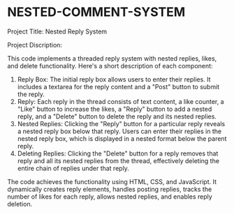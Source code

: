 # NESTED-COMMENT-SYSTEM
Project Title: Nested Reply System

Project Discription:

This code implements a threaded reply system with nested replies, likes, and delete functionality. Here's a short description of each component:
1. Reply Box: The initial reply box allows users to enter their replies. It includes a textarea for the reply content and a "Post" button to submit the reply.
2. Reply: Each reply in the thread consists of text content, a like counter, a "Like" button to increase the likes, a "Reply" button to add a nested reply, and a "Delete" button to delete the reply and its nested replies.
3. Nested Replies: Clicking the "Reply" button for a particular reply reveals a nested reply box below that reply. Users can enter their replies in the nested reply box, which is displayed in a nested format below the parent reply.
4. Deleting Replies: Clicking the "Delete" button for a reply removes that reply and all its nested replies from the thread, effectively deleting the entire chain of replies under that reply.

The code achieves the functionality using HTML, CSS, and JavaScript. It dynamically creates reply elements, handles posting replies, tracks the number of likes for each reply, allows nested replies, and enables reply deletion.

